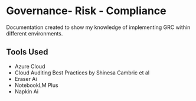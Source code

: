 <h1>Governance- Risk - Compliance </h1>
<p>Documentation created to show my knowledge of implementing GRC within different environments.</p>
<h2>Tools Used</h2>
<ul>
  <li>Azure Cloud</li>
  <li>Cloud Auditing Best Practices by Shinesa Cambric et al</li>
  <li>Eraser Ai</li>
  <li>NotebookLM Plus</li>
  <li>Napkin Ai</li>
</ul>

